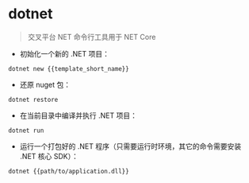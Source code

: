 # dotnet

> 交叉平台 NET 命令行工具用于 NET Core 

- 初始化一个新的 .NET 项目：

`dotnet new {{template_short_name}}`

- 还原 nuget 包：

`dotnet restore`

- 在当前目录中编译并执行 .NET 项目：

`dotnet run`

- 运行一个打包好的 .NET 程序（只需要运行时环境，其它的命令需要安装 .NET 核心 SDK）：

`dotnet {{path/to/application.dll}}`

[#]: contributors: ([琳小梁]，[6 °分离]，[jim.大团结])